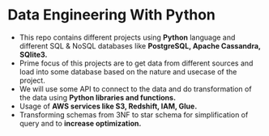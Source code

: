 # Data Engineering With Python

- This repo contains different projects using **Python** language and different SQL & NoSQL databases like **PostgreSQL, Apache Cassandra, SQlite3.**
- Prime focus of this projects are to get data from different sources and load into some database based on the nature and usecase of the project. 
- We will use some API to connect to the data and do transformation of the data using **Python libraries and functions.**
- Usage of **AWS services like S3, Redshift, IAM, Glue.**
- Transforming schemas from 3NF to star schema for simplification of query and to **increase optimization.**
